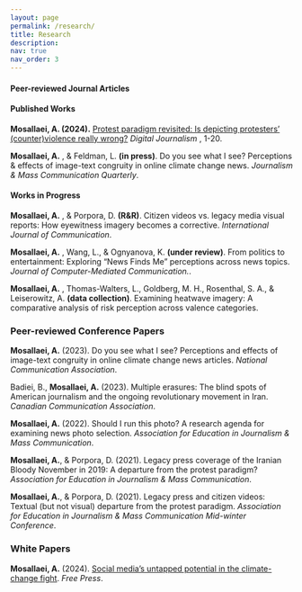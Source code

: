```yaml
---
layout: page
permalink: /research/
title: Research
description:
nav: true
nav_order: 3
---
```


#### **Peer-reviewed Journal Articles**


#### Published Works

**Mosallaei, A. (2024).** [Protest paradigm revisited: Is depicting protesters’ (counter)violence really wrong?](https://www.tandfonline.com/doi/full/10.1080/21670811.2024.2329651) *Digital Journalism* , 1-20.
 


**Mosallaei, A.** , & Feldman, L. **(in press)**. Do you see what I see? Perceptions & effects of image-text congruity in online climate change news. *Journalism & Mass Communication Quarterly*.


#### Works in Progress
**Mosallaei, A.** , & Porpora, D. **(R&R)**. Citizen videos vs. legacy media visual reports: How eyewitness imagery becomes a corrective. _International Journal of Communication_.

**Mosallaei, A.** , Wang, L., & Ognyanova, K. **(under review)**. From politics to entertainment: Exploring “News Finds Me” perceptions across news topics. _Journal of Computer-Mediated Communication._.


**Mosallaei, A.** , Thomas-Walters, L., Goldberg, M. H., Rosenthal, S. A., & Leiserowitz, A. **(data collection)**. Examining heatwave imagery: A comparative analysis of risk perception across valence categories. 



### **Peer-reviewed Conference Papers**



**Mosallaei, A.** (2023). Do you see what I see? Perceptions and effects of image-text congruity
in online climate change news articles. _National Communication Association_.

Badiei, B., **Mosallaei, A.** (2023). Multiple erasures: The blind spots of American journalism
and the ongoing revolutionary movement in Iran. _Canadian Communication Association_.

**Mosallaei, A.** (2022). Should I run this photo? A research agenda for examining news photo
selection. _Association for Education in Journalism & Mass Communication_.

**Mosallaei, A.**, & Porpora, D. (2021). Legacy press coverage of the Iranian Bloody November in
2019: A departure from the protest paradigm? _Association for Education in Journalism & Mass Communication_.

**Mosallaei, A.**, & Porpora, D. (2021). Legacy press and citizen videos: Textual (but not visual)
departure from the protest paradigm. _Association for Education in Journalism & Mass Communication Mid-winter Conference_.



### **White Papers**

**Mosallaei, A.** (2024). [Social media’s untapped potential in the climate-change fight](https://www.freepress.net/blog/social-medias-untapped-potential-climate-change-fight). _Free Press_.






